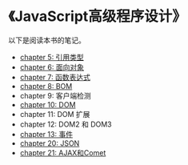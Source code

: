 # 《JavaScript高级程序设计》
以下是阅读本书的笔记。

* [chapter 5: 引用类型](https://github.com/benny201/JavaScript-Notes/tree/master/JavaScript高级程序设计/chapter%205%20%20%20引用类型 "chapter 5")
* [chapter 6: 面向对象](https://github.com/benny201/JavaScript-Notes/tree/master/JavaScript高级程序设计/chapter%206%20%20%20面向对象设计 "chapter 6")
* [chapter 7: 函数表达式](https://github.com/benny201/JavaScript-Notes/tree/master/JavaScript高级程序设计/chapter%207%20%20%20函数表达式 "chapter 7")
* [chapter 8: BOM](https://github.com/benny201/JavaScript-Notes/tree/master/JavaScript高级程序设计/chapter%208%20%20BOM "chapter 8")
* chapter 9: 客户端检测
* [chapter 10: DOM](https://github.com/benny201/JavaScript-Notes/tree/master/JavaScript高级程序设计/chapter%2010%20%20DOM "chapter 10")
* chapter 11: DOM 扩展
* chapter 12: DOM2 和 DOM3
* [chapter 13: 事件](https://github.com/benny201/JavaScript-Notes/tree/master/JavaScript高级程序设计/chapter%2013%20事件 "chapter 13")
* [chapter 20: JSON](https://github.com/benny201/JavaScript-Notes/tree/master/JavaScript高级程序设计/chapter%2020%20JSON "chapter 20")
* [chapter 21: AJAX和Comet](https://github.com/benny201/JavaScript-Notes/tree/master/JavaScript高级程序设计/chapter%2021%20Ajax%20和%20Comet "chapter 21")